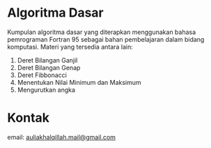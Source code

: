# Algoritma Dasar
Kumpulan algoritma dasar yang diterapkan menggunakan bahasa pemrograman Fortran 95 sebagai bahan pembelajaran dalam bidang komputasi. Materi yang tersedia antara lain:
1. Deret Bilangan Ganjil
2. Deret Bilangan Genap
3. Deret Fibbonacci
4. Menentukan Nilai Minimum dan Maksimum
5. Mengurutkan angka
# Kontak
email: auliakhalqillah.mail@gmail.com
